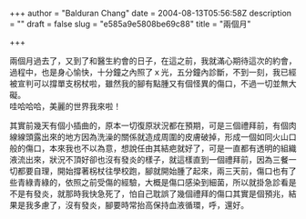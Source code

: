 +++
author = "Balduran Chang"
date = 2004-08-13T05:56:58Z
description = ""
draft = false
slug = "e585a9e5808be69c88"
title = "兩個月"

+++


兩個月過去了，又到了和醫生約會的日子，在這之前，我就滿心期待這次的約會，過程中，也是身心愉快，十分鐘之內照了ｘ光，五分鐘內診斷，不到一刻，我已經被宣判可以撐單支柺杖啦，雖然我的腳有點腫又有個怪異的傷口，不過一切並無大礙。  
 哇哈哈哈，美麗的世界我來啦！

  
 其實前幾天有個小插曲的，原本一切復原狀況都在預期，可是三個禮拜前，有個肉線線頭露出來的地方因為洗澡的關係就造成周圍的皮膚破掉，形成一個如同火山口般的傷口，本來我也不以為意，想說任由其結疤就好了，可是一直都有透明的組織液流出來，狀況不頂好卻也沒有發炎的樣子，就這樣直到一個禮拜前，因為三餐一切都要自理，開始撐著柺杖往學校跑，腳就開始腫了起來，兩三天前，傷口也有了些青綠青綠的，依照之前受傷的經驗，大概是傷口感染到細菌，所以就掛急診看是不是有發炎，就那時我快急死了，怕自己耽誤了幾個禮拜的傷口其實是個預兆，結果是我多慮了，沒有發炎，腳要時常抬高保持血液循環，呼，還好。

